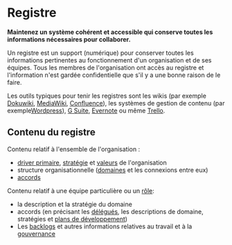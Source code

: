 # Registre

<summary>
<strong>Maintenez un système cohérent et accessible qui conserve toutes les informations nécessaires pour collaborer.</strong>
</summary>

Un registre est un support (numérique) pour conserver toutes les informations pertinentes au fonctionnement d'un organisation et de ses équipes. Tous les membres de l'organisation ont accès au registre et l'information n'est gardée confidentielle que s'il y a une bonne raison de le faire.

Les outils typiques pour tenir les registres sont les wikis (par exemple [Dokuwiki](https://www.dokuwiki.org/), [MediaWiki](https://www.mediawiki.org/), [Confluence](https://www.atlassian.com/software/confluence)), les systèmes de gestion de contenu (par exemple[Wordpress](https://wordpress.org/)), [G Suite](https://gsuite.google.com), [Evernote](https://evernote.com/business) ou même [Trello](https://trello.com/).

## Contenu du registre

Contenu relatif à l'ensemble de l'organisation :

- [driver primaire](glossary:primary-driver), [stratégie](glossary:strategy) et [valeurs](glossary:values) de l'organisation
- structure organisationnelle ([domaines](glossary:domain) et les connexions entre eux)
- [accords](glossary:agreement)

Contenu relatif à une équipe particulière ou un [rôle](glossary:role):

- la description et la stratégie du domaine
- accords (en précisant les [délégués](glossary:delegatee), les descriptions de domaine, stratégies et [plans de développement](section:development-plan))
- Les [backlogs](glossary:backlog) et autres informations relatives au travail et à la [gouvernance](glossary:governance)